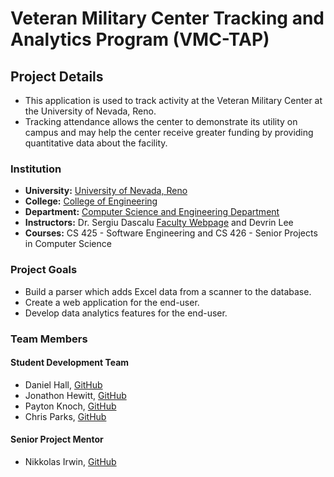 # Veteran Military Center Tracking and Analytics Program (VMC-TAP)

## Project Details

* This application is used to track activity at the Veteran Military Center at the University of Nevada, Reno.
* Tracking attendance allows the center to demonstrate its utility on campus and may help the center receive greater funding by providing quantitative data about the facility.

### Institution

* **University:** [University of Nevada, Reno](https://www.unr.edu)
* **College:** [College of Engineering](https://www.unr.edu/engineering)
* **Department:** [Computer Science and Engineering Department](https://www.unr.edu/cse)
* **Instructors:** Dr. Sergiu Dascalu [Faculty Webpage](https://www.cse.unr.edu/~dascalus/) and Devrin Lee
* **Courses:** CS 425 - Software Engineering and CS 426 - Senior Projects in Computer Science

### Project Goals

* Build a parser which adds Excel data from a scanner to the database.
* Create a web application for the end-user.
* Develop data analytics features for the end-user.

### Team Members

#### Student Development Team

* Daniel Hall, [GitHub](https://github.com/danielchall25)
* Jonathon Hewitt, [GitHub](https://github.com/zotlann)
* Payton Knoch, [GitHub](https://github.com/payton22)
* Chris Parks, [GitHub](https://github.com/christopherparks-unr/)

#### Senior Project Mentor

* Nikkolas Irwin, [GitHub](https://github.com/nikkolas-james-irwin)
